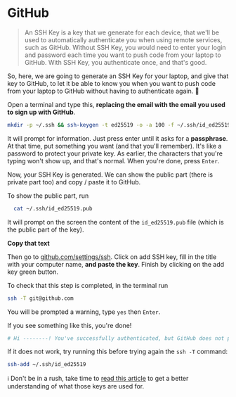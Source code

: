 # GitHub

> An SSH Key is a key that we generate for each device, that we'll be used to automatically authenticate you when using remote services, such as GitHub. Without SSH Key, you would need to enter your login and password each time you want to push code from your laptop to GitHub. With SSH Key, you authenticate once, and that's good.

So, here, we are going to generate an SSH Key for your laptop, and give that key to GitHub, to let it be able to know you when you want to push code from your laptop to GitHub without having to authenticate again. 🔑

Open a terminal and type this, **replacing the email with the email you used to sign up with GitHub**.

```bash
mkdir -p ~/.ssh && ssh-keygen -t ed25519 -o -a 100 -f ~/.ssh/id_ed25519 -C "TYPE_YOUR_EMAIL@HERE.com"
```

It will prompt for information. Just press enter until it asks for a **passphrase**. At that time, put something you want (and that you'll remember). It's like a password to protect your private key. As earlier, the characters that you're typing won't show up, and that's normal. When you're done, press `Enter`.

Now, your SSH Key is generated. We can show the public part (there is private part too) and copy / paste it to GitHub.

To show the public part, run

```bash
  cat ~/.ssh/id_ed25519.pub
```

It will prompt on the screen the content of the `id_ed25519.pub` file (which is the public part of the key).

**Copy that text**

Then go to [github.com/settings/ssh](https://github.com/settings/ssh). Click on add SSH key, fill in the title with your computer name, **and paste the key**.
Finish by clicking on the add key green button.

To check that this step is completed, in the terminal run

```bash
ssh -T git@github.com
```

You will be prompted a warning, type `yes` then `Enter`.

If you see something like this, you're done!

```bash
# Hi --------! You've successfully authenticated, but GitHub does not provide shell access
```

If it does not work, try running this before trying again the `ssh -T` command:

```bash
ssh-add ~/.ssh/id_ed25519
```

ℹ️ Don't be in a rush, take time to [read this article](http://sebastien.saunier.me/blog/2015/05/10/github-public-key-authentication.html) to get a better understanding of what those keys are used for.
